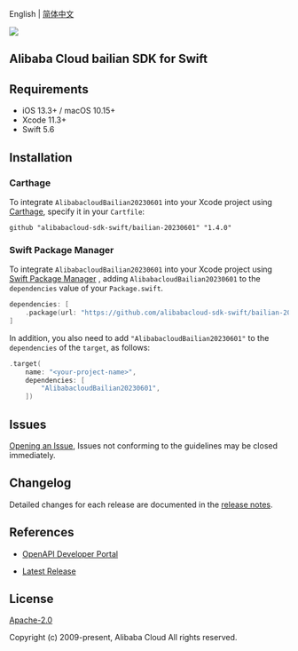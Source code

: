 English | [简体中文](README-CN.md)

![](https://aliyunsdk-pages.alicdn.com/icons/AlibabaCloud.svg)

## Alibaba Cloud bailian SDK for Swift

## Requirements

- iOS 13.3+ / macOS 10.15+
- Xcode 11.3+
- Swift 5.6

## Installation

### Carthage

To integrate `AlibabacloudBailian20230601` into your Xcode project using [Carthage](https://github.com/Carthage/Carthage), specify it in your `Cartfile`:

```ogdl
github "alibabacloud-sdk-swift/bailian-20230601" "1.4.0"
```

### Swift Package Manager

To integrate `AlibabacloudBailian20230601` into your Xcode project using [Swift Package Manager](https://swift.org/package-manager/) , adding `AlibabacloudBailian20230601` to the `dependencies` value of your `Package.swift`.

```swift
dependencies: [
    .package(url: "https://github.com/alibabacloud-sdk-swift/bailian-20230601.git", from: "1.4.0")
]
```

In addition, you also need to add `"AlibabacloudBailian20230601"` to the `dependencies` of the `target`, as follows:

```swift
.target(
    name: "<your-project-name>",
    dependencies: [
        "AlibabacloudBailian20230601",
    ])
```

## Issues

[Opening an Issue](https://github.com/alibabacloud-sdk-swift/bailian-20230601/issues/new), Issues not conforming to the guidelines may be closed immediately.

## Changelog

Detailed changes for each release are documented in the [release notes](./ChangeLog.txt).

## References

* [OpenAPI Developer Portal](https://next.api.alibabacloud.com/home)
- [Latest Release](https://github.com/alibabacloud-sdk-swift/bailian-20230601)

## License

[Apache-2.0](http://www.apache.org/licenses/LICENSE-2.0)

Copyright (c) 2009-present, Alibaba Cloud All rights reserved.
